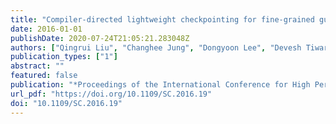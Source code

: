 ```yaml
---
title: "Compiler-directed lightweight checkpointing for fine-grained guaranteed soft error recovery"
date: 2016-01-01
publishDate: 2020-07-24T21:05:21.283048Z
authors: ["Qingrui Liu", "Changhee Jung", "Dongyoon Lee", "Devesh Tiwari"]
publication_types: ["1"]
abstract: ""
featured: false
publication: "*Proceedings of the International Conference for High Performance Computing, Networking, Storage and Analysis, SC 2016, Salt Lake City, UT, USA, November 13-18, 2016*"
url_pdf: "https://doi.org/10.1109/SC.2016.19"
doi: "10.1109/SC.2016.19"
---
```


